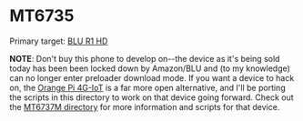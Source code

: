 # MT6735

Primary target: [BLU R1 HD][r1hd]

**NOTE**: Don't buy this phone to develop on--the device as it's being
sold today has been been locked down by Amazon/BLU and (to my knowledge)
can no longer enter preloader download mode. If you want a device to
hack on, the [Orange Pi 4G-IoT][orangepi] is a far more open
alternative, and I'll be porting the scripts in this directory to work
on that device going forward. Check out the
[MT6737M directory](../MT6737M) for more information and scripts for
that device.


[r1hd]: http://bluproducts.com/r1-hd/
[orangepi]: http://www.orangepi.org/Orange%20Pi%204G-IOT/
